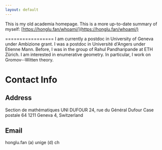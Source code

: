 ```yaml
---
layout: default
---
```

This is my old academia homepage. This is a more up-to-date summary of myself: [https://honglu.fan/whoami/](https://honglu.fan/whoami/)

=================
I am currently a postdoc in University of Geneva under Ambizione grant. I was a postdoc in Université d'Angers under Étienne Mann. Before, I was in the group of Rahul Pandharipande at ETH Zürich. I am interested in enumerative geometry. In particular, I work on Gromov--Witten theory.

# Contact Info 
## Address 
Section de mathématiques
UNI DUFOUR
24, rue du Général Dufour
Case postale 64
1211 Geneva 4, Switzerland
## Email
honglu.fan (a) unige (d) ch
